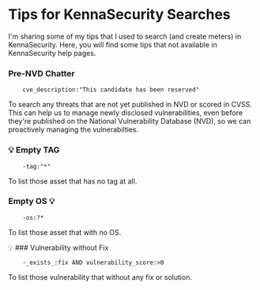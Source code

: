# Tips for KennaSecurity Searches

I'm sharing some of my tips that I used to search (and create meters) in KennaSecurity. Here, you will find some tips that not available in KennaSecurity help pages.


### Pre-NVD Chatter 
```
    cve_description:"This candidate has been reserved"
```
To search any threats that are not yet published in NVD or scored in CVSS. This can help us to manage newly disclosed vulnerabilities, even before they're published on the National Vulnerability Database (NVD), so we can proactively managing the vulnerabilties.


### :bulb: Empty TAG 
```
    -tag:"*"
```
To list those asset that has no tag at all. 


### Empty OS :bulb:
```
    -os:?*
```
To list those asset that with no OS.


:bulb: ### Vulnerability without Fix
```
    -_exists_:fix AND vulnerability_score:>0 
```
To list those vulnerability that without any fix or solution.

